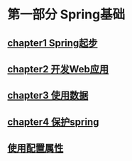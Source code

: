 # 第一部分 Spring基础
## [chapter1 Spring起步](https://github.com/Lance-Mai/ReadingNotes/blob/main/Spring/notes/%E7%AC%AC%E4%B8%80%E9%83%A8%E5%88%86%20Spring%E5%9F%BA%E7%A1%80/chapter1_Spring%E8%B5%B7%E6%AD%A5.md)
## [chapter2 开发Web应用](https://github.com/Lance-Mai/ReadingNotes/blob/main/Spring/notes/%E7%AC%AC%E4%B8%80%E9%83%A8%E5%88%86%20Spring%E5%9F%BA%E7%A1%80/chapter2_%E5%BC%80%E5%8F%91Web%E5%BA%94%E7%94%A8.md)
## [chapter3 使用数据](https://github.com/Lance-Mai/ReadingNotes/blob/main/Spring/notes/%E7%AC%AC%E4%B8%80%E9%83%A8%E5%88%86%20Spring%E5%9F%BA%E7%A1%80/chapter3_%E4%BD%BF%E7%94%A8%E6%95%B0%E6%8D%AE.md)
## [chapter4 保护spring](https://github.com/Lance-Mai/ReadingNotes/blob/main/Spring/notes/%E7%AC%AC%E4%B8%80%E9%83%A8%E5%88%86%20Spring%E5%9F%BA%E7%A1%80/chapter4_%E4%BF%9D%E6%8A%A4Spring.md)
## [使用配置属性](https://github.com/Lance-Mai/ReadingNotes/blob/main/Spring/notes/%E7%AC%AC%E4%B8%80%E9%83%A8%E5%88%86%20Spring%E5%9F%BA%E7%A1%80/chapter5_%E4%BD%BF%E7%94%A8%E9%85%8D%E7%BD%AE%E5%B1%9E%E6%80%A7.md)

